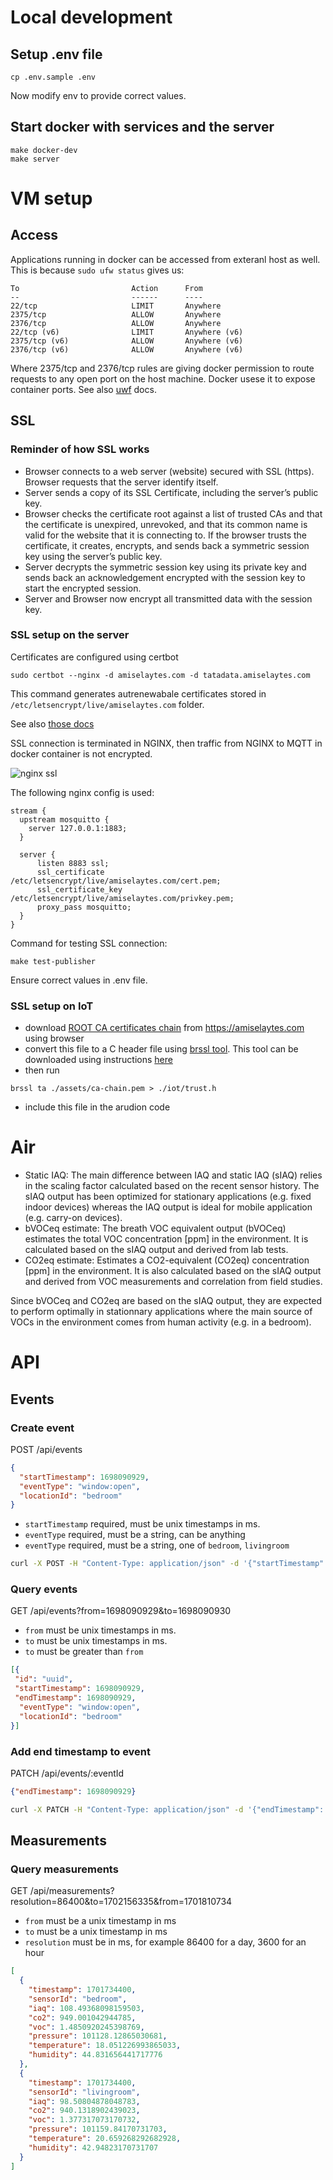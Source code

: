 # Local development

## Setup .env file

```
cp .env.sample .env 
```
Now modify env to provide correct values.

## Start docker with services and the server

```
make docker-dev
make server
```

# VM setup

## Access
Applications running in docker can be accessed from exteranl host as well.
This is because `sudo ufw status` gives us:

```
To                         Action      From
--                         ------      ----
22/tcp                     LIMIT       Anywhere
2375/tcp                   ALLOW       Anywhere
2376/tcp                   ALLOW       Anywhere
22/tcp (v6)                LIMIT       Anywhere (v6)
2375/tcp (v6)              ALLOW       Anywhere (v6)
2376/tcp (v6)              ALLOW       Anywhere (v6)
```

Where 2375/tcp and 2376/tcp rules are giving docker permission to route requests to any open port on the host machine. Docker usese it to expose container ports. See also [uwf](https://wiki.ubuntu.com/UncomplicatedFirewall) docs.

## SSL

### Reminder of how SSL works

- Browser connects to a web server (website) secured with SSL (https). Browser requests that the server identify itself.
- Server sends a copy of its SSL Certificate, including the server’s public key.
- Browser checks the certificate root against a list of trusted CAs and that the certificate is unexpired, unrevoked, and that its common name is valid for the website that it is connecting to. If the browser trusts the certificate, it creates, encrypts, and sends back a symmetric session key using the server’s public key.
- Server decrypts the symmetric session key using its private key and sends back an acknowledgement encrypted with the session key to start the encrypted session.
- Server and Browser now encrypt all transmitted data with the session key.

### SSL setup on the server

Certificates are configured using certbot

```
sudo certbot --nginx -d amiselaytes.com -d tatadata.amiselaytes.com
```
This command generates autrenewabale certificates stored in `/etc/letsencrypt/live/amiselaytes.com` folder.

See also [those docs](https://www.digitalocean.com/community/tutorials/how-to-secure-nginx-with-let-s-encrypt-on-ubuntu-20-04)

SSL connection is terminated in NGINX, then traffic from NGINX to MQTT in docker container is not encrypted.

![nginx ssl](./assets/nginx-mqtt-ssl.png "Nginx SSL")

The following nginx config is used:

```
stream {
  upstream mosquitto {
    server 127.0.0.1:1883;
  }

  server {
      listen 8883 ssl;
      ssl_certificate     /etc/letsencrypt/live/amiselaytes.com/cert.pem;
      ssl_certificate_key  /etc/letsencrypt/live/amiselaytes.com/privkey.pem;
      proxy_pass mosquitto;
  }
}
```

Command for testing SSL connection:
```
make test-publisher
```

Ensure correct values in .env file.

### SSL setup on IoT

- download [ROOT CA certificates chain](./assets/ca-chain.pem) from https://amiselaytes.com using browser 
- convert this file to a C header file using [brssl tool](./scripts/brssl). This tool can be downloaded using instructions [here](https://bearssl.org/#download-and-installation)
- then run 

```
brssl ta ./assets/ca-chain.pem > ./iot/trust.h
```
- include this file in the arudion code


# Air

- Static IAQ:
        The main difference between IAQ and static IAQ (sIAQ) relies in the scaling factor calculated based on the recent sensor history. The sIAQ output has been optimized for stationary applications (e.g. fixed indoor devices) whereas the IAQ output is ideal for mobile application (e.g. carry-on devices).
- bVOCeq estimate:
        The breath VOC equivalent output (bVOCeq) estimates the total VOC concentration [ppm] in the environment. It is calculated based on the sIAQ output and derived from lab tests.
- CO2eq estimate:
        Estimates a CO2-equivalent (CO2eq) concentration [ppm] in the environment. It is also calculated based on the sIAQ output and derived from VOC measurements and correlation from field studies.

Since bVOCeq and CO2eq are based on the sIAQ output, they are expected to perform optimally in stationnary applications where the main source of VOCs in the environment comes from human activity (e.g. in a bedroom).

# API

## Events

### Create event
POST /api/events

```json
{
  "startTimestamp": 1698090929,
  "eventType": "window:open",
  "locationId": "bedroom"
}
```

- `startTimestamp` required, must be unix timestamps in ms.
- `eventType` required, must be a string, can be anything
- `eventType` required, must be a string, one of `bedroom`, `livingroom`

```bash
curl -X POST -H "Content-Type: application/json" -d '{"startTimestamp": 1698090929, "eventType": "window:open", "locationId": "bedroom"}' http://localhost:8081/api/events
```

### Query events

GET /api/events?from=1698090929&to=1698090930

- `from` must be unix timestamps in ms.
- `to` must be unix timestamps in ms.
- `to` must be greater than `from`

```json
[{
 "id": "uuid",
 "startTimestamp": 1698090929,
 "endTimestamp": 1698090929,
  "eventType": "window:open",
  "locationId": "bedroom"
}]
```

### Add end timestamp to event

PATCH  /api/events/:eventId

```json
{"endTimestamp": 1698090929}
```

```bash
curl -X PATCH -H "Content-Type: application/json" -d '{"endTimestamp": 1698090929}' http://localhost:8081/api/events
```

## Measurements

### Query measurements

GET /api/measurements?resolution=86400&to=1702156335&from=1701810734

- `from` must be a unix timestamp in ms
- `to` must be a unix timestamp in ms
- `resolution` must be in ms, for example 86400 for a day, 3600 for an hour

```json
[
  {
    "timestamp": 1701734400,
    "sensorId": "bedroom",
    "iaq": 108.49368098159503,
    "co2": 949.001042944785,
    "voc": 1.4850920245398769,
    "pressure": 101128.12865030681,
    "temperature": 18.051226993865033,
    "humidity": 44.831656441717776
  },
  {
    "timestamp": 1701734400,
    "sensorId": "livingroom",
    "iaq": 98.50804878048783,
    "co2": 940.1318902439023,
    "voc": 1.377317073170732,
    "pressure": 101159.84170731703,
    "temperature": 20.659268292682928,
    "humidity": 42.94823170731707
  }
]

```

